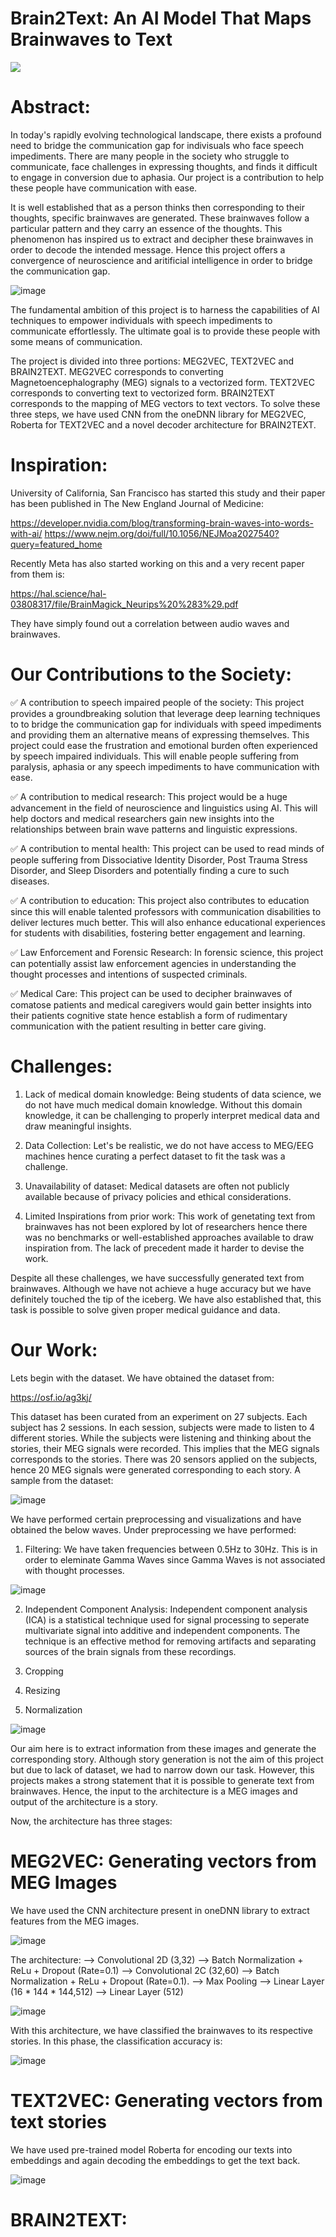 # Brain2Text: An AI Model That Maps Brainwaves to Text

![](https://github.com/NASS2023/Brain2Text/blob/main/IMAGES/brain(new).gif)

# Abstract:
In today's rapidly evolving technological landscape, there exists a profound need to bridge the communication gap for indivisuals who face speech impediments. There are many people in the society who struggle to communicate, face challenges in expressing thoughts, and finds it difficult to engage in conversion due to aphasia. Our project is a contribution to help these people have communication with ease. 

It is well established that as a person thinks then corresponding to their thoughts, specific brainwaves are generated. These brainwaves follow a particular pattern and they carry an essence of the thoughts. This phenomenon has inspired us to extract and decipher these brainwaves in order to  decode the intended message. Hence this project offers a convergence of neuroscience and aritificial intelligence in order to bridge the communication gap.

![image](https://github.com/NASS2023/Brain2Text/blob/main/IMAGES/waves.jpg)

The fundamental ambition of this project is to harness the capabilities of AI techniques to empower individuals with speech impediments to communicate effortlessly. The ultimate goal is to provide these people with some means of communication. 

The project is divided into three portions: MEG2VEC, TEXT2VEC and BRAIN2TEXT. MEG2VEC corresponds to converting Magnetoencephalography (MEG) signals to a vectorized form. TEXT2VEC corresponds to converting text to vectorized form. BRAIN2TEXT corresponds to the mapping of MEG vectors to text vectors. To solve these three steps, we have used CNN from the oneDNN library for MEG2VEC, Roberta for TEXT2VEC and a novel decoder architecture for BRAIN2TEXT.

# Inspiration:

University of California, San Francisco has started this study and their paper has been published in The New England Journal of Medicine: 

https://developer.nvidia.com/blog/transforming-brain-waves-into-words-with-ai/
https://www.nejm.org/doi/full/10.1056/NEJMoa2027540?query=featured_home

Recently Meta has also started working on this and a very recent paper from them is: 

https://hal.science/hal-03808317/file/BrainMagick_Neurips%20%283%29.pdf

They have simply found out a correlation between audio waves and brainwaves.

# Our Contributions to the Society:

✅ A contribution to speech impaired people of the society: This project provides a groundbreaking solution that leverage deep learning techniques to to bridge the communication gap for individuals with speed impediments and providing them an alternative means of expressing themselves. This project could ease the frustration and emotional burden often experienced by speech impaired individuals. This will enable people suffering from paralysis, aphasia or any speech impediments to have communication with ease.

✅ A contribution to medical research: This project would be a huge advancement in the field of neuroscience and linguistics using AI. This will help doctors and medical researchers gain new insights into the relationships between brain wave patterns and linguistic expressions.

✅ A contribution to mental health: This project can be used to read minds of people suffering from Dissociative Identity Disorder, Post Trauma Stress Disorder, and Sleep Disorders and potentially finding a cure to such diseases.

✅ A contribution to education: This project also contributes to education since this will enable talented professors with communication disabilities to deliver lectures much better. This will also enhance educational experiences for students with disabilities, fostering better engagement and learning.

✅ Law Enforcement and Forensic Research: In forensic science, this project can potentially assist law enforcement agencies in understanding the thought processes and intentions of suspected criminals.

✅ Medical Care: This project can be used to decipher brainwaves of comatose patients and medical caregivers would gain better insights into their patients cognitive state hence establish a form of rudimentary communication with the patient resulting in better care giving.

# Challenges:

1. Lack of medical domain knowledge: Being students of data science, we do not have much medical domain knowledge. Without this domain knowledge, it can be challenging to properly interpret medical data and draw meaningful insights.

2. Data Collection: Let's be realistic, we do not have access to MEG/EEG machines hence curating a perfect dataset to fit the task was a challenge.

3. Unavailability of dataset: Medical datasets are often not publicly available because of privacy policies and ethical considerations.

4. Limited Inspirations from prior work: This work of genetating text from brainwaves has not been explored by lot of researchers hence there was no benchmarks or well-established approaches available to draw inspiration from. The lack of precedent made it harder to devise the work.

Despite all these challenges, we have successfully generated text from brainwaves. Although we have not achieve a huge accuracy but we have definitely touched the tip of the iceberg. We have also established that, this task is possible to solve given proper medical guidance and data. 

# Our Work:

Lets begin with the dataset. We have obtained the dataset from:

https://osf.io/ag3kj/

This dataset has been curated from an experiment on 27 subjects. Each subject has 2 sessions. In each session, subjects were made to listen to 4 different stories. While the subjects were listening and thinking about the stories, their MEG signals were recorded. This implies that the MEG signals corresponds to the stories. There was 20 sensors applied on the subjects, hence 20 MEG signals were generated corresponding to each story. A sample from the dataset:

![image](https://github.com/NASS2023/Brain2Text/blob/main/IMAGES/denoise.jpg)

We have performed certain preprocessing and visualizations and have obtained the below waves. Under preprocessing we have performed:

1. Filtering: We have taken frequencies between 0.5Hz to 30Hz. This is in order to eleminate Gamma Waves since Gamma Waves is not associated with thought processes.

![image](https://github.com/NASS2023/Brain2Text/blob/main/IMAGES/gammawaves.jpg)

2. Independent Component Analysis: Independent component analysis (ICA) is a statistical technique used for signal processing to seperate multivariate signal into additive and independent components. The technique is an effective method for removing artifacts and separating sources of the brain signals from these recordings.

3. Cropping

4. Resizing

5. Normalization

![image](https://github.com/NASS2023/Brain2Text/blob/main/IMAGES/img.jpg)

Our aim here is to extract information from these images and generate the corresponding story. Although story generation is not the aim of this project but due to lack of dataset, we had to narrow down our task. However, this projects makes a strong statement that it is possible to generate text from brainwaves. Hence, the input to the architecture is a MEG images and output of the architecture is a story.

Now, the architecture has three stages:

# MEG2VEC: Generating vectors from MEG Images

We have used the CNN architecture present in oneDNN library to extract features from the MEG images. 

![image](https://github.com/NASS2023/Brain2Text/blob/main/IMAGES/cnn2.png)

The architecture: 
--> Convolutional 2D (3,32)
--> Batch Normalization + ReLu + Dropout (Rate=0.1)
--> Convolutional 2C (32,60)
--> Batch Normalization + ReLu + Dropout (Rate=0.1).
--> Max Pooling
--> Linear Layer (16 * 144 * 144,512)
--> Linear Layer (512)

![image](https://github.com/NASS2023/Brain2Text/blob/main/IMAGES/cnn_arch.jpg)

With this architecture, we have classified the brainwaves to its respective stories. In this phase, the classification accuracy is:

![image](https://github.com/NASS2023/Brain2Text/blob/main/IMAGES/cnn_results.jpg)

# TEXT2VEC: Generating vectors from text stories

We have used pre-trained model Roberta for encoding our texts into embeddings and again decoding the embeddings to get the text back.

![image](https://github.com/NASS2023/Brain2Text/blob/main/IMAGES/Screenshot%202023-08-10%20221705.png)

# BRAIN2TEXT:

